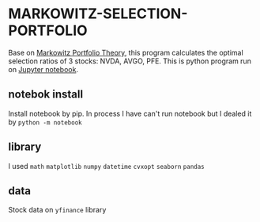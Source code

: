 # MARKOWITZ-SELECTION-PORTFOLIO
Base on [Markowitz Portfolio Theory](https://www.investopedia.com/terms/m/modernportfoliotheory.asp), this program calculates the optimal selection ratios of 3 stocks: NVDA, AVGO, PFE.
This is python program run on [Jupyter notebook](https://jupyter.org/).
## notebok install
Install notebook by pip. In process I have can't run notebook but I dealed it by `python -m notebook`

## library
I used `math` `matplotlib` `numpy` `datetime` `cvxopt` `seaborn` `pandas`

## data
Stock data on `yfinance` library

## 
